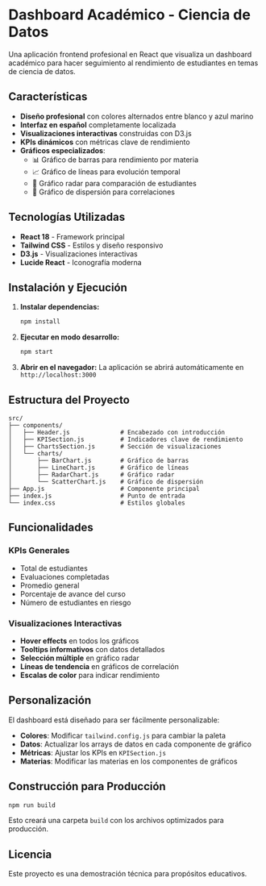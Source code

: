 # Dashboard Académico - Ciencia de Datos

Una aplicación frontend profesional en React que visualiza un dashboard académico para hacer seguimiento al rendimiento de estudiantes en temas de ciencia de datos.

## Características

- **Diseño profesional** con colores alternados entre blanco y azul marino
- **Interfaz en español** completamente localizada
- **Visualizaciones interactivas** construidas con D3.js
- **KPIs dinámicos** con métricas clave de rendimiento
- **Gráficos especializados**:
  - 📊 Gráfico de barras para rendimiento por materia
  - 📈 Gráfico de líneas para evolución temporal
  - 🎯 Gráfico radar para comparación de estudiantes
  - 🔵 Gráfico de dispersión para correlaciones

## Tecnologías Utilizadas

- **React 18** - Framework principal
- **Tailwind CSS** - Estilos y diseño responsivo
- **D3.js** - Visualizaciones interactivas
- **Lucide React** - Iconografía moderna

## Instalación y Ejecución

1. **Instalar dependencias:**
   ```bash
   npm install
   ```

2. **Ejecutar en modo desarrollo:**
   ```bash
   npm start
   ```

3. **Abrir en el navegador:**
   La aplicación se abrirá automáticamente en `http://localhost:3000`

## Estructura del Proyecto

```
src/
├── components/
│   ├── Header.js              # Encabezado con introducción
│   ├── KPISection.js          # Indicadores clave de rendimiento
│   ├── ChartsSection.js       # Sección de visualizaciones
│   └── charts/
│       ├── BarChart.js        # Gráfico de barras
│       ├── LineChart.js       # Gráfico de líneas
│       ├── RadarChart.js      # Gráfico radar
│       └── ScatterChart.js    # Gráfico de dispersión
├── App.js                     # Componente principal
├── index.js                   # Punto de entrada
└── index.css                  # Estilos globales
```

## Funcionalidades

### KPIs Generales
- Total de estudiantes
- Evaluaciones completadas
- Promedio general
- Porcentaje de avance del curso
- Número de estudiantes en riesgo

### Visualizaciones Interactivas
- **Hover effects** en todos los gráficos
- **Tooltips informativos** con datos detallados
- **Selección múltiple** en gráfico radar
- **Líneas de tendencia** en gráficos de correlación
- **Escalas de color** para indicar rendimiento

## Personalización

El dashboard está diseñado para ser fácilmente personalizable:

- **Colores**: Modificar `tailwind.config.js` para cambiar la paleta
- **Datos**: Actualizar los arrays de datos en cada componente de gráfico
- **Métricas**: Ajustar los KPIs en `KPISection.js`
- **Materias**: Modificar las materias en los componentes de gráficos

## Construcción para Producción

```bash
npm run build
```

Esto creará una carpeta `build` con los archivos optimizados para producción.

## Licencia

Este proyecto es una demostración técnica para propósitos educativos.

